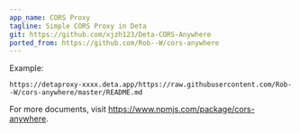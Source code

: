 ```yaml
---
app_name: CORS Proxy
tagline: Simple CORS Proxy in Deta
git: https://github.com/xjzh123/Deta-CORS-Anywhere
ported_from: https://github.com/Rob--W/cors-anywhere
---
```


Example:

```
https://detaproxy-xxxx.deta.app/https://raw.githubusercontent.com/Rob--W/cors-anywhere/master/README.md
```

For more documents, visit <https://www.npmjs.com/package/cors-anywhere>.

